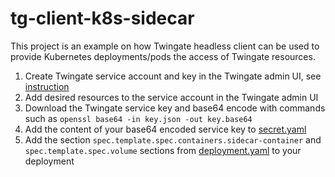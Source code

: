 # tg-client-k8s-sidecar
This project is an example on how Twingate headless client can be used to provide Kubernetes deployments/pods the access of Twingate resources.

1. Create Twingate service account and key in the Twingate admin UI, see [instruction](https://www.twingate.com/docs/services)
2. Add desired resources to the service account in the Twingate admin UI
3. Download the Twingate service key and base64 encode with commands such as `openssl base64 -in key.json -out key.base64`
4. Add the content of your base64 encoded service key to [secret.yaml](./secret.yaml)
5. Add the section `spec.template.spec.containers.sidecar-container` and `spec.template.spec.volume` sections from [deployment.yaml](./deployment.yaml) to your deployment